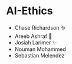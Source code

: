 # AI-Ethics
- Chase Richardson 🪱
- Areeb Ashraf 🐼
- Josiah Larimer ✨
- Nouman Mohammed
- Sebastian Melendez
